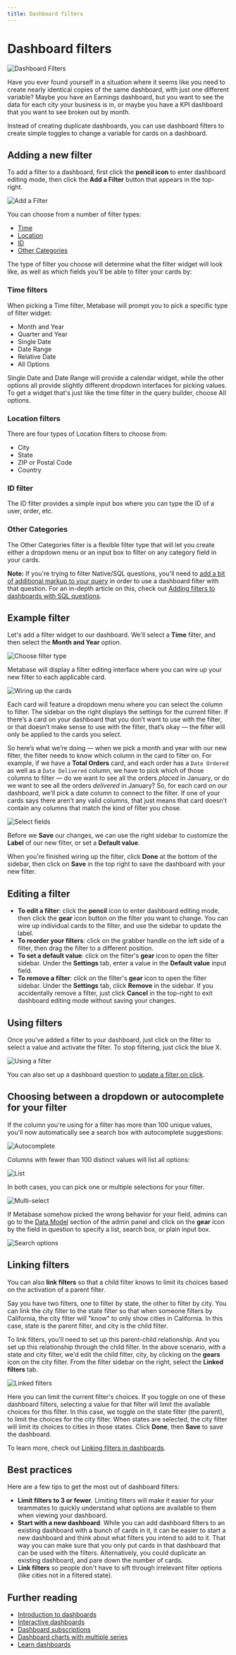 ```yaml
---
title: Dashboard filters
---
```


# Dashboard filters

![Dashboard Filters](./images/filters.png)

Have you ever found yourself in a situation where it seems like you need to create nearly identical copies of the same dashboard, with just one different variable? Maybe you have an Earnings dashboard, but you want to see the data for each city your business is in, or maybe you have a KPI dashboard that you want to see broken out by month.

Instead of creating duplicate dashboards, you can use dashboard filters to create simple toggles to change a variable for cards on a dashboard.

## Adding a new filter

To add a filter to a dashboard, first click the **pencil icon** to enter dashboard editing mode, then click the **Add a Filter** button that appears in the top-right.

![Add a Filter](./images/add-filter.png)

You can choose from a number of filter types:

- [Time](#time-filters)
- [Location](#location-filters)
- [ID](#id-filter)
- [Other Categories](#other-categories)

The type of filter you choose will determine what the filter widget will look like, as well as which fields you’ll be able to filter your cards by:

### Time filters

When picking a Time filter, Metabase will prompt you to pick a specific type of filter widget:

- Month and Year
- Quarter and Year
- Single Date
- Date Range
- Relative Date
- All Options

Single Date and Date Range will provide a calendar widget, while the other options all provide slightly different dropdown interfaces for picking values. To get a widget that's just like the time filter in the query builder, choose All options.

### Location filters

There are four types of Location filters to choose from:

- City
- State
- ZIP or Postal Code
- Country

### ID filter

The ID filter provides a simple input box where you can type the ID of a user, order, etc.

### Other Categories

The Other Categories filter is a flexible filter type that will let you create either a dropdown menu or an input box to filter on any category field in your cards.

**Note:** If you're trying to filter Native/SQL questions, you'll need to [add a bit of additional markup to your query](13-sql-parameters.md) in order to use a dashboard filter with that question. For an in-depth article on this, check out [Adding filters to dashboards with SQL questions](https://www.metabase.com/learn/dashboards/filters.html).

## Example filter

Let's add a filter widget to our dashboard. We'll select a **Time** filter, and then select the **Month and Year** option.

![Choose filter type](./images/filter-type.png)

Metabase will display a filter editing interface where you can wire up your new filter to each applicable card.

![Wiring up the cards](./images/wiring-cards.png)

Each card will feature a dropdown menu where you can select the column to filter. The sidebar on the right displays the settings for the current filter. If there’s a card on your dashboard that you don’t want to use with the filter, or that doesn’t make sense to use with the filter, that’s okay — the filter will only be applied to the cards you select.

So here’s what we’re doing — when we pick a month and year with our new filter, the filter needs to know which column in the card to filter on. For example, if we have a **Total Orders** card, and each order has a `Date Ordered` as well as a `Date Delivered` column, we have to pick which of those columns to filter — do we want to see all the orders _placed_ in January, or do we want to see all the orders _delivered_ in January? So, for each card on our dashboard, we’ll pick a date column to connect to the filter. If one of your cards says there aren’t any valid columns, that just means that card doesn’t contain any columns that match the kind of filter you chose.

![Select fields](./images/select-fields.png)

Before we **Save** our changes, we can use the right sidebar to customize the **Label** of our new filter, or set a **Default value**.

When you're finished wiring up the filter, click **Done** at the bottom of the sidebar, then click on **Save** in the top right to save the dashboard with your new filter.

## Editing a filter

- **To edit a filter**: click the **pencil** icon to enter dashboard editing mode, then click the **gear** icon button on the filter you want to change. You can wire up individual cards to the filter, and use the sidebar to update the label.
- **To reorder your filters**: click on the grabber handle on the left side of a filter, then drag the filter to a different position.
- **To set a default value**: click on the filter's **gear** icon to open the filter sidebar. Under the **Settings** tab, enter a value in the **Default value** input field.
- **To remove a filter**: click on the filter's **gear** icon to open the filter sidebar. Under the **Settings** tab, click **Remove** in the sidebar. If you accidentally remove a filter, just click **Cancel** in the top-right to exit dashboard editing mode without saving your changes.

## Using filters

Once you’ve added a filter to your dashboard, just click on the filter to select a value and activate the filter. To stop filtering, just click the blue X.

![Using a filter](./images/use-filter.png)

You can also set up a dashboard question to [update a filter on click](./interactive.md#use-a-chart-to-filter-a-dashboard).

## Choosing between a dropdown or autocomplete for your filter

If the column you're using for a filter has more than 100 unique values, you'll now automatically see a search box with autocomplete suggestions:

![Autocomplete](./images/autocomplete.png)

Columns with fewer than 100 distinct values will list all options:

![List](./images/list.png)

In both cases, you can pick one or multiple selections for your filter.

![Multi-select](./images/multi-select.png)

If Metabase somehow picked the wrong behavior for your field, admins can go to the [Data Model](../administration-guide/03-metadata-editing.md) section of the admin panel and click on the **gear** icon by the field in question to specify a list, search box, or plain input box.

![Search options](./images/search-options.png)

## Linking filters

You can also **link filters** so that a child filter knows to limit its choices based on the activation of a parent filter.

Say you have two filters, one to filter by state, the other to filter by city. You can link the city filter to the state filter so that when someone filters by California, the city filter will "know" to only show cities in California. In this case, state is the parent filter, and city is the child filter.

To link filters, you'll need to set up this parent-child relationship. And you set up this relationship through the child filter. In the above scenario, with a state and city filter, we'd edit the child filter, city, by clicking on the **gears** icon on the city filter. From the filter sidebar on the right, select the **Linked filters** tab.

![Linked filters](./images/linked-filter.png)

Here you can limit the current filter's choices. If you toggle on one of these dashboard filters, selecting a value for that filter will limit the available choices for this filter. In this case, we toggle on the state filter (the parent), to limit the choices for the city filter. When states are selected, the city filter will limit its choices to cities in those states. Click **Done**, then **Save** to save the dashboard.

To learn more, check out [Linking filters in dashboards](https://www.metabase.com/learn/dashboards/linking-filters.html).

## Best practices

Here are a few tips to get the most out of dashboard filters:

- **Limit filters to 3 or fewer**. Limiting filters will make it easier for your teammates to quickly understand what options are available to them when viewing your dashboard.
- **Start with a new dashboard**. While you can add dashboard filters to an existing dashboard with a bunch of cards in it, it can be easier to start a new dashboard and think about what filters you intend to add to it. That way you can make sure that you only put cards in that dashboard that can be used with the filters. Alternatively, you could duplicate an existing dashboard, and pare down the number of cards.
- **Link filters** so people don't have to sift through irrelevant filter options (like cities not in a filtered state).

## Further reading

- [Introduction to dashboards](./introduction.md)
- [Interactive dashboards](./interactive.md)
- [Dashboard subscriptions](./subscriptions.md)
- [Dashboard charts with multiple series](./multiple-series.md)
- [Learn dashboards](/learn/dashboards)
